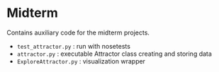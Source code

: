 # Midterm

Contains auxiliary code for the midterm projects.

 - `test_attractor.py` : run with nosetests
 - `attractor.py` : executable Attractor class creating and storing data
 - `ExploreAttractor.py` : visualization wrapper